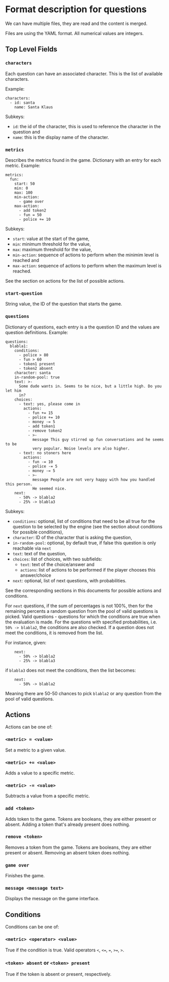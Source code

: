 # Format description for questions

We can have multiple files, they are read and the content is merged.

Files are using the YAML format. All numerical values are integers.

## Top Level Fields

### `characters`

Each question can have an associated character. This is the list of
available characters.

Example:

```
characters:
  - id: santa
    name: Santa Klaus
```

Subkeys:
 
 * `id`: the id of the character, this is used to reference the character 
   in the question and
 * `name`: this is the display name of the character.

### `metrics`

Describes the metrics found in the game. Dictionary with an entry for each
metric. Example:

```
metrics:
  fun:
    start: 50
    min: 0
    max: 100
    min-action:
      - game over
    max-action:
      - add token2
      - fun = 50
      - police += 10
```

Subkeys:

 * `start`: value at the start of the game,
 * `min`: minimum threshold for the value,
 * `max`: maximum threshold for the value,
 * `min-action`: sequence of actions to perform when the minimim level is reached and
 * `max-action`: sequence of actions to perform when the maximum level is reached.

See the section on actions for the list of possible actions.

### `start-question`

String value, the ID of the question that starts the game.

### `questions`

Dictionary of questions, each entry is a the question ID and the values are
question definitions. Example:

```
questions:
  blabla1:
    conditions:
      - police > 80
      - fun > 60
      - token1 present
      - token2 absent
    character: santa
    in-random-pool: true
    text: >-
      Some dude wants in. Seems to be nice, but a little high. Do you let him
      in?
    choices:
      - text: yes, please come in
        actions:
          - fun += 15
          - police += 10
          - money -= 5
          - add token1
          - remove token2
          - >- 
            message This guy stirred up fun conversations and he seems to be 
            very popular. Noise levels are also higher.
      - text: no stoners here
        actions:
          - fun -= 10
          - police -= 5
          - money -= 5
          - >-
            message People are not very happy with how you handled this person.
            He seemed nice.
    next:
      - 50% -> blabla2
      - 25% -> blabla3
```

Subkeys: 

 * `conditions`: optional, list of conditions that need to be all true for the question to be
   selected by the engine (see the section about conditions for possible conditions),
 * `character`: ID of the character that is asking the question,
 * `in-random-pool`: optional, by default true, if false this question is only reachable via `next`
 * `text`: text of the question,
 * `choices`: list of choices, with two subfields:
   * `text`: text of the choice/answer and
   * `actions`: list of actions to be performed if the player chooses this answer/choice
 * `next`: optional, list of next questions, with probabilities.

See the corresponding sections in this documents for possible actions and conditions.

For `next` questions, if the sum of percentages is not 100%, then for the remaining
percents a random question from the pool of valid questions is picked. Valid questions -
questions for which the conditions are true when the evaluation is made. For the questions
with specified probabilities, i.e. `50% -> blabla2`, the conditions are also checked. If a
question does not meet the conditions, it is removed from the list.

For instance, given:

```
    next:
      - 50% -> blabla2
      - 25% -> blabla3
```

if `blabla3` does not meet the conditions, then the list becomes:

```
    next:
      - 50% -> blabla2
```

Meaning there are 50-50 chances to pick `blabla2` or any question from the pool
of valid questions.

## Actions

Actions can be one of:

### `<metric> = <value>`

Set a metric to a given value.

### `<metric> += <value>`

Adds a value to a specific metric.

### `<metric> -= <value>`

Subtracts a value from a specific metric.

### `add <token>`

Adds token to the game. Tokens are booleans, they are either present or absent.
Adding a token that's already present does nothing.

### `remove <token>`

Removes a token from the game. Tokens are booleans, they are either present or absent.
Removing an absent token does nothing.

### `game over`

Finishes the game.

### `message <message text>`

Displays the message on the game interface.

## Conditions

Conditions can be one of:

### `<metric> <operator> <value>`

True if the condition is true. Valid operators `<`, `<=`, `=`, `>=`, `>`.

### `<token> absent` or `<token> present`

True if the token is absent or present, respectively.
